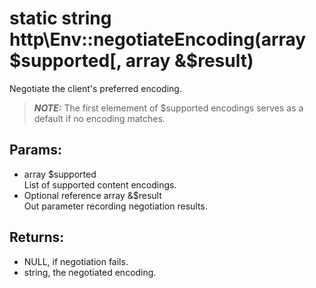 # static string http\Env::negotiateEncoding(array $supported[, array &$result)

Negotiate the client's preferred encoding.

> ***NOTE:*** The first elemement of $supported encodings serves as a default if no encoding matches.

## Params:

* array $supported  
  List of supported content encodings.
* Optional reference array &$result  
  Out parameter recording negotiation results.
  
## Returns:

* NULL, if negotiation fails.
* string, the negotiated encoding.
